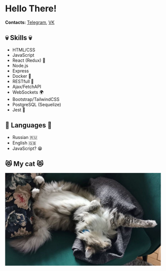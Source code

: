 # Hello There!

**Contacts:** [Telegram](https://t.me/acopalypse 'https://t.me/acopalypse'), [VK](https://vk.com/dumasa 'https://vk.com/dumasa')

## 💀 Skills 💀

- HTML/CSS
- JavaScript
- React (Redux) 🚀
- Node.js
- Express
- Docker 🐳
- RESTfull 🍬
- Ajax/FetchAPI
- WebSockets 🌍
- Bootstrap/TailwindCSS
- PostgreSQL (Sequelize)
- Jest 🤡

## 🚩 Languages 🚩

- Russian 🇷🇺
- English 🇬🇧
- JavaScript? 😁

## 😻 My cat 😻

![Cat](/img/cat-img.jpg)
